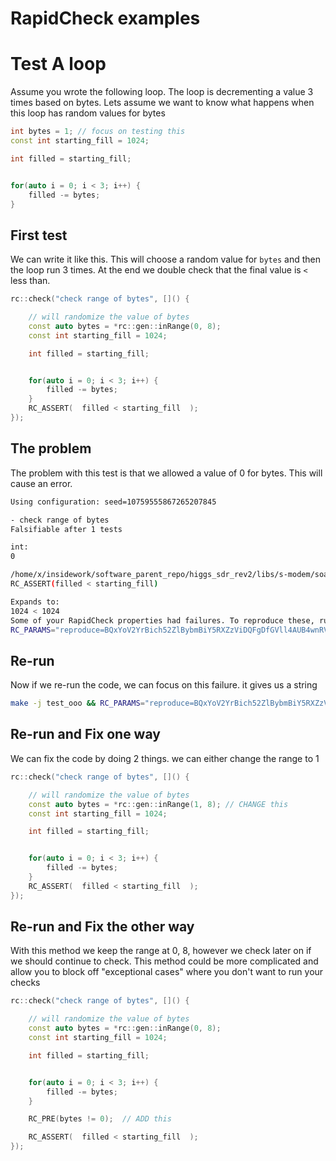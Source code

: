 # RapidCheck examples


# Test A loop
Assume you wrote the following loop.  The loop is decrementing a value 3 times based on bytes.  Lets assume we want to know what happens when this loop has random values for bytes

```c++
int bytes = 1; // focus on testing this
const int starting_fill = 1024;

int filled = starting_fill;


for(auto i = 0; i < 3; i++) {
    filled -= bytes;
}

```
## First test
We can write it like this.  This will choose a random value for `bytes` and then the loop run 3 times.  At the end we double check that the final value is `<` less than.

```c++
rc::check("check range of bytes", []() {

    // will randomize the value of bytes
    const auto bytes = *rc::gen::inRange(0, 8);
    const int starting_fill = 1024;

    int filled = starting_fill;


    for(auto i = 0; i < 3; i++) {
        filled -= bytes;
    }
    RC_ASSERT(  filled < starting_fill  );
});

```

## The problem
The problem with this test is that we allowed a value of 0 for bytes.  This will cause an error.

```bash
Using configuration: seed=10759555867265207845

- check range of bytes
Falsifiable after 1 tests

int:
0

/home/x/insidework/software_parent_repo/higgs_sdr_rev2/libs/s-modem/soapy/src/test/test_predict.cpp:52:
RC_ASSERT(filled < starting_fill)

Expands to:
1024 < 1024
Some of your RapidCheck properties had failures. To reproduce these, run with:
RC_PARAMS="reproduce=BQxYoV2YrBich52ZlBybmBiY5RXZzViDQFgDfGVll4AUB4wnRVZJOAVAO8ZUVWiDQFgDfGVlBAQAAAAAAAA"
```

## Re-run
Now if we re-run the code, we can focus on this failure.  it gives us a string

```bash
make -j test_ooo && RC_PARAMS="reproduce=BQxYoV2YrBich52ZlBybmBiY5RXZzViDQFgDfGVll4AUB4wnRVZJOAVAO8ZUVWiDQFgDfGVlBAQAAAAAAAA" ./test_ooo
```


## Re-run and Fix one way
We can fix the code by doing 2 things. we can either change the range to 1

```c++
rc::check("check range of bytes", []() {

    // will randomize the value of bytes
    const auto bytes = *rc::gen::inRange(1, 8); // CHANGE this
    const int starting_fill = 1024;

    int filled = starting_fill;


    for(auto i = 0; i < 3; i++) {
        filled -= bytes;
    }
    RC_ASSERT(  filled < starting_fill  );
});

```

## Re-run and Fix the other way
With this method we keep the range at 0, 8, however we check later on if we should continue to check.  This method could be more complicated and allow you to block off "exceptional cases" where you don't want to run your checks

```c++
rc::check("check range of bytes", []() {

    // will randomize the value of bytes
    const auto bytes = *rc::gen::inRange(0, 8);
    const int starting_fill = 1024;

    int filled = starting_fill;


    for(auto i = 0; i < 3; i++) {
        filled -= bytes;
    }

    RC_PRE(bytes != 0);  // ADD this

    RC_ASSERT(  filled < starting_fill  );
});

```

